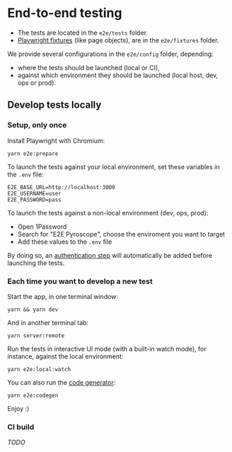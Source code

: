 # End-to-end testing

- The tests are located in the `e2e/tests` folder.
- [Playwright fixtures](https://playwright.dev/docs/test-fixtures) (like page objects), are in the `e2e/fixtures` folder.

We provide several configurations in the `e2e/config` folder, depending:

- where the tests should be launched (local or CI),
- against which environment they should be launched (local host, dev, ops or prod).

## Develop tests locally

### Setup, only once

Install Playwright with Chromium:

```shell
yarn e2e:prepare
```

To launch the tests against your local environment, set these variables in the `.env` file:

```shell
E2E_BASE_URL=http://localhost:3000
E2E_USERNAME=user
E2E_PASSWORD=pass
```

To launch the tests against a non-local environment (dev, ops, prod):

- Open 1Password
- Search for "E2E Pyroscope", choose the enviroment you want to target
- Add these values to the `.env` file

By doing so, an [authentication step](https://playwright.dev/docs/auth) will automatically be added before launching the tests.

### Each time you want to develop a new test

Start the app, in one terminal window:

```shell
yarn && yarn dev
```

And in another terminal tab:

```shell
yarn server:remote
```

Run the tests in interactive UI mode (with a built-in watch mode), for instance, against the local environment:

```shell
yarn e2e:local:watch
```

You can also run the [code generator](https://playwright.dev/docs/codegen#running-codegen):

```shell
yarn e2e:codegen
```

Enjoy :)

### CI build

_TODO_
